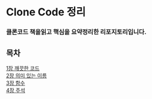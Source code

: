 # Clone Code 정리
### 클론코드 책을읽고 핵심을 요약정리한 리포지토리입니다.


## 목차
[1장 깨끗한 코드](https://github.com/Firedrago95/CleanCode/blob/main/Chapter1%20-%20Intro.md)<br>
[2장 의미 있는 이름](https://github.com/Firedrago95/CleanCode/blob/main/Chapter2%20-%20%EC%9D%98%EB%AF%B8%EC%9E%88%EB%8A%94%20%EC%9D%B4%EB%A6%84.md)<br>
[3장 함수](https://github.com/Firedrago95/CleanCode/blob/main/Chapter3%20-%20%ED%95%A8%EC%88%98.md)<br>
[4장 주석](https://github.com/Firedrago95/CleanCode/blob/main/Chapter4%20-%20%EC%A3%BC%EC%84%9D.md)<br>

